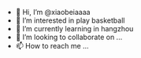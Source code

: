 - 👋 Hi, I’m @xiaobeiaaaa
- 👀 I’m interested in play basketball
- 🌱 I’m currently learning in hangzhou
- 💞️ I’m looking to collaborate on ...
- 📫 How to reach me ...

<!---
xiaobeiaaaa/xiaobeiaaaa is a ✨ special ✨ repository because its `README.md` (this file) appears on your GitHub profile.
You can click the Preview link to take a look at your changes.
--->
